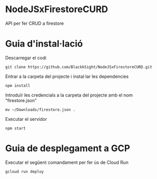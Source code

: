 # NodeJSxFirestoreCURD
API per fer CRUD a firestore

# Guia d'instal·lació

Descarregar el codi

```
git clone https://github.com/BlackkSight/NodeJSxFirestoreCURD.git
```

Entrar a la carpeta del projecte i instal·lar les dependencies

```
npm install
```
Introduïr les credencials a la carpeta del projecte amb el nom "firestore.json"

```
mv ~/Downloads/firestore.json .
```

Executar el servidor

```
npm start
```
# Guia de desplegament a GCP

Executar el següent comandament per fer ús de Cloud Run

```
gcloud run deploy
```
